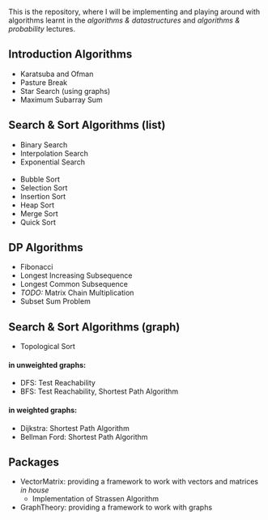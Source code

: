 This is the repository, where I will be implementing
and playing around with algorithms learnt in the 
*algorithms & datastructures* and *algorithms & probability* lectures.

## Introduction Algorithms
- Karatsuba and Ofman
- Pasture Break
- Star Search (using graphs)
- Maximum Subarray Sum

## Search & Sort Algorithms (list)
- Binary Search
- Interpolation Search
- Exponential Search
<br/><br/>
- Bubble Sort
- Selection Sort
- Insertion Sort
- Heap Sort
- Merge Sort
- Quick Sort

## DP Algorithms
- Fibonacci
- Longest Increasing Subsequence
- Longest Common Subsequence
- *TODO:* Matrix Chain Multiplication
- Subset Sum Problem

## Search & Sort Algorithms (graph)
- Topological Sort
#### in unweighted graphs:
- DFS: Test Reachability
- BFS: Test Reachability, Shortest Path Algorithm

#### in weighted graphs:
- Dijkstra: Shortest Path Algorithm
- Bellman Ford: Shortest Path Algorithm

## Packages
- VectorMatrix: providing a framework to work with vectors and matrices *in house*  
  - Implementation of Strassen Algorithm
- GraphTheory: providing a framework to work with graphs  
